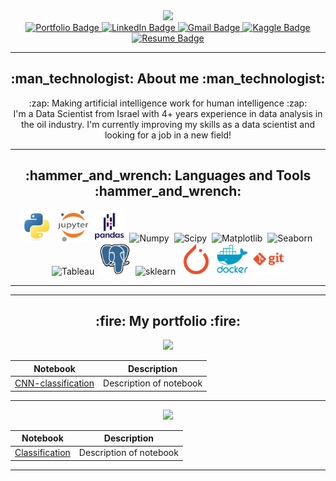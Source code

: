 
<div id="header" align="center">
  <img src="https://media.giphy.com/media/wz4jsOgrZgxHg8eUKf/giphy.gif" width="300"/>
</div>

<div id="badges" align="center">
  <a href="https://github.com/Fedorov-Nikita/Fedorov-Nikita/edit/main/README.md#-fire-my-portfolio-fire-">
    <img src="https://img.shields.io/badge/Portfolio-blueviolet?style=for-the-badge" alt="Portfolio Badge"/>
  </a>
  <a href="https://www.linkedin.com/in/fedorov-nikita/">
    <img src="https://img.shields.io/badge/LinkedIn-blue?style=for-the-badge&logo=linkedin&logoColor=white" alt="LinkedIn Badge"/>
  </a>
  <a href="mailto:fedorov.nvad@gmail.com">
    <img src="https://img.shields.io/badge/Gmail-red?logo=Gmail&logoColor=white&style=for-the-badge" alt="Gmail Badge"/>
  </a>
  <a href="https://www.kaggle.com/nfedorov">
    <img src="https://img.shields.io/badge/Kaggle-blue?logo=Kaggle&logoColor=white&style=for-the-badge" alt="Kaggle Badge"/>
  </a>
  <a href="https://drive.google.com/file/d/1w2Y2iCpQbMWzTgwyV1RmUVHP6ygPVeUP/view?usp=sharing">
    <img src="https://img.shields.io/badge/Resume-blueviolet?style=for-the-badge" alt="Resume Badge"/>
  </a>
  
</div>

---

<div id="aboutme" align="center">
  <h2> :man_technologist:  About me :man_technologist: </h2>
  :zap: Making artificial intelligence work for human intelligence :zap:
    <br>I'm a Data Scientist from Israel with 4+ years experience in data analysis in the oil industry.
  I'm currently improving my skills as a data scientist and looking for a job in a new field!</br>
</div>

---

<div id="tools" align="center">
<h2> :hammer_and_wrench: Languages and Tools :hammer_and_wrench: </h2>

  <img src="https://github.com/devicons/devicon/blob/master/icons/python/python-original.svg" title="Python" alt="Python" width="50" height="50"/>&nbsp;
  <img src="https://github.com/devicons/devicon/blob/master/icons/jupyter/jupyter-original-wordmark.svg" title="Jupyter" alt="Jupyter" width="50" height="50"/>&nbsp;
  <img src="https://github.com/devicons/devicon/blob/master/icons/pandas/pandas-original-wordmark.svg" title="Pandas" alt="Pandas" width="50" height="50"/>&nbsp;
  <img src="https://user-images.githubusercontent.com/67586773/105040771-43887300-5a88-11eb-9f01-bee100b9ef22.png" title="Numpy" alt="Numpy" width="50" height="50"/>&nbsp;
  <img src="https://scipy.org/images/logo.svg" title="Scipy" alt="Scipy" width="50" height="50"/>&nbsp;
  <img src="https://upload.wikimedia.org/wikipedia/commons/thumb/8/84/Matplotlib_icon.svg/1920px-Matplotlib_icon.svg.png" title="Matplotlib" alt="Matplotlib" width="50" height="50"/>&nbsp;
  <img src="https://seaborn.pydata.org/_images/logo-tall-lightbg.svg" title="Seaborn" alt="Seaborn" width="50" height="50"/>&nbsp;
  <img src="https://camo.githubusercontent.com/4d02e4f6d7724fdf671abbde2dac6c6943cb0e9e85a27cb0e2f61526f851d37c/68747470733a2f2f7468756d622e636c6f75642e6d61696c2e72752f7765626c696e6b2f7468756d622f7877312f5044356f2f69326b5a4a615a6b4d" title="Tableau" alt="Tableau" width="50" height="50"/>&nbsp;
  <img src="https://github.com/devicons/devicon/blob/master/icons/postgresql/postgresql-original.svg" title="PostgreSQL" alt="PostgreSQL" width="50" height="50"/>&nbsp;
  <img src="https://raw.githubusercontent.com/scikit-learn/scikit-learn/main/doc/logos/scikit-learn-logo.png" title="sklearn" alt="sklearn" width="80" height="50"/>&nbsp;
  <img src="https://github.com/devicons/devicon/blob/master/icons/pytorch/pytorch-original.svg" title="PyTorch" alt="PyTorch" width="50" height="50"/>&nbsp;
  <img src="https://github.com/devicons/devicon/blob/master/icons/docker/docker-plain-wordmark.svg" title="Docker" alt="Docker" width="50" height="50"/>&nbsp;
  <img src="https://github.com/devicons/devicon/blob/master/icons/git/git-plain-wordmark.svg" title="Git" alt="Git" height="50"/>
</div>

---

---

<div id="portfolio" align="center">
<h2> :fire: My portfolio :fire: </h2>
</div>
<div align="center">
  <img src="https://pytorch.org/assets/images/logo.svg" width="300"/>
</div>

<p align="center">
 
</p>

| Notebook | Description |
|----------|----------|
| [CNN-classification](notebook-url-on-github) | Description of notebook |

---

</div>
<div align="center">
  <img src="https://raw.githubusercontent.com/scikit-learn/scikit-learn/main/doc/logos/scikit-learn-logo.png" width="300"/>
</div>

| Notebook | Description |
|----------|----------|
| [Classification](notebook-url-on-github) | Description of notebook |

---

<!--
<div align="center">
  <img src="https://upload.wikimedia.org/wikipedia/ru/thumb/0/06/Tableau_logo.svg/2560px-Tableau_logo.svg.png" width="300"/>
</div>

| Dashboard | Description |
|----------|----------|
| [Dashboard](dashboard-url-on-github) | description of dashboard |
-->

